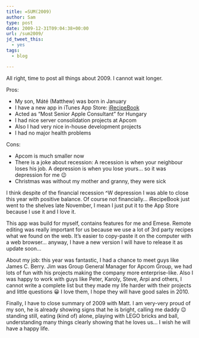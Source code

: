 ```yaml
---
title: =SUM(2009)
author: Sam
type: post
date: 2009-12-31T09:04:38+00:00
url: /sum2009/
jd_tweet_this:
  - yes
tags:
  - blog

---
```

All right, time to post all things about 2009. I cannot wait longer.

Pros:

  * My son, Máté (Matthew) was born in January
  * I have a new app in iTunes App Store: [iRecipeBook][1]
  * Acted as &#8220;Most Senior Apple Consultant&#8221; for Hungary
  * I had nice server consolidation projects at Apcom
  * Also I had very nice in-house development projects
  * I had no major health problems

Cons:

  * Apcom is much smaller now
  * There is a joke about recession: A recession is when your neighbour loses his job. A depression is when you lose yours&#8230; so it was depression for me 😉
  * Christmas was without my mother and granny, they were sick

I think despite of the financial recession ^W depression I was able to close this year with positive balance. Of course not financially&#8230; iRecipeBook just went to the shelves late November, I mean I just put it to the App Store because I use it and I love it.

This app was build for myself, contains features for me and Emese. Remote editing was really important for us because we use a lot of 3rd party recipes what we found on the web. It&#8217;s easier to copy-paste it on the computer with a web browser&#8230; anyway, I have a new version I will have to release it as update soon&#8230;

About my job: this year was fantastic, I had a chance to meet guys like James C. Berry. Jim was Group General Manager for Apcom Group, we had lots of fun with his projects making the company more enterprise-like. Also I was happy to work with guys like Peter, Karoly, Steve, Arpi and others, I cannot write a complete list but they made my life harder with their projects and little questions 😀 I love them, I hope they will have good sales in 2010.

Finally, I have to close summary of 2009 with Matt. I am very-very proud of my son, he is already showing signs that he is bright, calling me daddy 😉 standing still, eating (kind of) alone, playing with LEGO bricks and ball, understanding many things clearly showing that he loves us&#8230; I wish he will have a happy life.


 [1]: http://wizguild.com/recipebook "iRecipeBook"